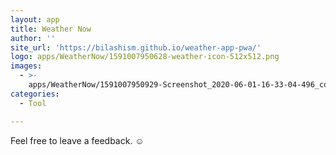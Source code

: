 ```yaml
---
layout: app
title: Weather Now
author: ''
site_url: 'https://bilashism.github.io/weather-app-pwa/'
logo: apps/WeatherNow/1591007950628-weather-icon-512x512.png
images:
  - >-
    apps/WeatherNow/1591007950929-Screenshot_2020-06-01-16-33-04-496_com.android.chrome.jpg
categories:
  - Tool

---
```

Feel free to leave a feedback. ☺
